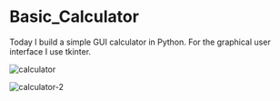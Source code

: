 # Basic_Calculator
Today I build a simple GUI calculator in Python. For the graphical user interface I use tkinter.

![calculator](https://user-images.githubusercontent.com/79938189/164946745-965a1183-d5b1-450f-8140-81a91c66e86d.png)

![calculator-2](https://user-images.githubusercontent.com/79938189/164946746-4c8a8e55-9ad7-4739-a3ba-7d4db15ac370.png)

